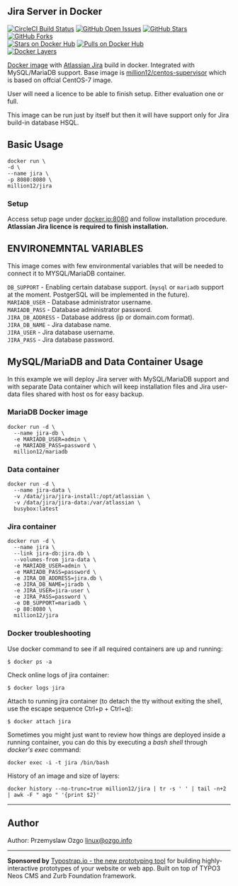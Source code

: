 ## Jira Server in Docker

[![CircleCI Build Status](https://img.shields.io/circleci/project/million12/jira/master.svg)](https://circleci.com/gh/millio12/docker-jira)
[![GitHub Open Issues](https://img.shields.io/github/issues/million12/docker-jira.svg)](https://github.com/million12/docker-jira)
[![GitHub Stars](https://img.shields.io/github/stars/million12/docker-jira.svg)](https://github.com/million12/docker-jira)
[![GitHub Forks](https://img.shields.io/github/forks/million12/docker-jira.svg)](https://github.com/million12/docker-jira)  
[![Stars on Docker Hub](https://img.shields.io/docker/stars/million12/jira.svg)](https://hub.docker.com/r/million12/jira)
[![Pulls on Docker Hub](https://img.shields.io/docker/pulls/million12/jira.svg)](https://hub.docker.com/r/million12/jira)  
[![Docker Layers](https://badge.imagelayers.io/million12/jira:latest.svg)](https://hub.docker.com/r/million12/jira)

[Docker image](https://hub.docker.com/r/million12/jira) with [Atlassian Jira](https://www.atlassian.com/software/jira) build in docker. Integrated with MySQL/MariaDB support. Base image is [million12/centos-supervisor](https://hub.docker.com/r/million12/centos-supervisor/) which is based on offcial CentOS-7 image.  

User will need a licence to be able to finish setup. Either evaluation one or full.

This image can be run just by itself but then it will have support only for Jira build-in database HSQL.

## Basic Usage

    docker run \
    -d \
    --name jira \
    -p 8080:8080 \
    million12/jira

### Setup
Access setup page under [docker.ip:8080]() and follow installation procedure.  
**Atlassian Jira licence is required to finish installation.**

## ENVIRONEMNTAL VARIABLES
This image comes with few environmental variables that will be needed to connect it to MYSQL/MariaDB container.  

`DB_SUPPORT` - Enabling certain database support. (`mysql` or `mariadb` support at the moment. PostgerSQL will be implemented in the future).  
`MARIADB_USER` - Database administrator username.  
`MARIADB_PASS` - Database administrator password.  
`JIRA_DB_ADDRESS` - Database address (ip or domain.com format).  
`JIRA_DB_NAME` - Jira database name.  
`JIRA_USER` - Jira database username.  
`JIRA_PASS` - Jira database password.  

## MySQL/MariaDB and Data Container Usage
In this example we will deploy Jira server with MySQL/MariaDB support and with separate Data container which will keep installation files and Jira user-data files shared with host os for easy backup.

### MariaDB Docker image
    docker run -d \
      --name jira-db \
      -e MARIADB_USER=admin \
      -e MARIADB_PASS=password \
      million12/mariadb

### Data container

    docker run -d \
      --name jira-data \
      -v /data/jira/jira-install:/opt/atlassian \
      -v /data/jira/jira-data:/var/atlassian \
      busybox:latest

### Jira container

    docker run -d \
      --name jira \
      --link jira-db:jira.db \
      --volumes-from jira-data \
      -e MARIADB_USER=admin \
      -e MARIADB_PASS=password \
      -e JIRA_DB_ADDRESS=jira.db \
      -e JIRA_DB_NAME=jiradb \
      -e JIRA_USER=jira-user \
      -e JIRA_PASS=password \
      -e DB_SUPPORT=mariadb \
      -p 80:8080 \
      million12/jira

### Docker troubleshooting


Use docker command to see if all required containers are up and running:

    $ docker ps -a

Check online logs of jira container:

    $ docker logs jira

Attach to running jira container (to detach the tty without exiting the shell,
use the escape sequence Ctrl+p + Ctrl+q):

    $ docker attach jira

Sometimes you might just want to review how things are deployed inside a running container, you can do this by executing a _bash shell_ through _docker's exec_ command:

    docker exec -i -t jira /bin/bash

History of an image and size of layers:

    docker history --no-trunc=true million12/jira | tr -s ' ' | tail -n+2 | awk -F " ago " '{print $2}'

---
## Author

Author: Przemyslaw Ozgo [linux@ozgo.info](mailto:linux@ozgo.info)

---

**Sponsored by** [Typostrap.io - the new prototyping tool](http://typostrap.io/) for building highly-interactive prototypes of your website or web app. Built on top of TYPO3 Neos CMS and Zurb Foundation framework.
